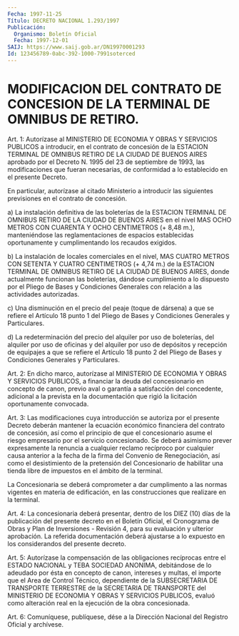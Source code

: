 ```yaml
---
Fecha: 1997-11-25
Título: DECRETO NACIONAL 1.293/1997
Publicación:
  Organismo: Boletín Oficial
  Fecha: 1997-12-01
SAIJ: https://www.saij.gob.ar/DN19970001293
Id: 123456789-0abc-392-1000-7991soterced
---
```

# MODIFICACION DEL CONTRATO DE CONCESION DE LA TERMINAL DE OMNIBUS DE RETIRO.

<a id="1"></a>
Art. 1:  Autorízase  al MINISTERIO DE  ECONOMIA  Y  OBRAS  Y SERVICIOS PUBLICOS a introducir,  en el contrato de concesión de la ESTACION TERMINAL DE OMNIBUS RETIRO  DE  LA  CIUDAD DE BUENOS AIRES aprobado por el Decreto N. 1995 del 23 de septiembre  de  1993, las modificaciones    que   fueran  necesarias,  de  conformidad  a  lo establecido en el presente Decreto.

En particular, autorízase  al  citado  Ministerio  a introducir las siguientes previsiones en el contrato de concesión.

a)  La  instalación  definitiva  de  las boleterías de la  ESTACION TERMINAL DE OMNIBUS RETIRO DE LA CIUDAD DE BUENOS AIRES en el nivel MAS  OCHO  METROS  CON  CUARENTA Y OCHO CENTIMETROS  (+  8,48  m.), manteniéndose  las  reglamentaciones    de   espacios  establecidas oportunamente y cumplimentando los recaudos exigidos.

b) La instalación de locales comerciales en el  nivel,  MAS  CUATRO METROS  CON SETENTA Y CUATRO CENTIMETROS (+ 4,74 m.) de la ESTACION TERMINAL  DE  OMNIBUS  RETIRO  DE  LA CIUDAD DE BUENOS AIRES, donde actualmente funcionan las boleterías,  dándose  cumplimiento  a  lo dispuesto  por  el  Pliego  de  Bases  y  Condiciones Generales con relación a las actividades autorizadas.

c) Una disminución en el precio del peaje (toque  de dársena) a que se refiere el Artículo 18 punto 1 del Pliego de Bases y Condiciones Generales y Particulares.

d) La redeterminación del precio del alquiler por uso de boleterías, del alquiler por uso de oficinas y del alquiler por uso de depósitos y recepción de equipajes a que se refiere  el Artículo 18 punto 2 del Pliego de Bases y Condiciones Generales y Particulares.

<a id="2"></a>
Art.  2: En dicho marco, autorízase al MINISTERIO DE ECONOMIA  Y OBRAS Y SERVICIOS  PUBLICOS, a financiar la deuda del concesionario en concepto de canon,  previo  aval  o  garantía a satisfacción del concedente, adicional a la prevista en la  documentación  que rigió la licitación oportunamente convocada.

<a id="3"></a>
Art.  3: Las modificaciones cuya introducción se autoriza por  el presente Decreto  deberán mantener la ecuación económico financiera del  contrato  de concesión,  así  como  el  principio  de  que  el concesionario asume el riesgo empresario por el servicio concesionado. Se  deberá asimismo prever expresamente la renuncia a cualquier reclamo recíproco por cualquier causa anterior a la fecha de la firma del Convenio de Renegociación, así como el desistimiento de la  pretensión  del Concesionario de habilitar una tienda  libre  de  impuestos  en  el  ámbito   de  la  terminal.

La Concesionaria se deberá comprometer  a  dar  cumplimento  a  las normas  vigentes  en  materia de edificación, en las construcciones que realizare en la terminal.

<a id="4"></a>
Art. 4: La concesionaria deberá presentar, dentro de los DIEZ (10) días de la publicación  del presente decreto en el Boletín Oficial, el Cronograma de Obras y  Plan de Inversiones - Revisión 4, para su evaluación y ulterior aprobación.  La referida documentación deberá ajustarse a lo expuesto en los considerandos del presente decreto.

<a id="5"></a>
Art. 5: Autorízase la compensación  de las obligaciones recíprocas entre el ESTADO NACIONAL y TEBA SOCIEDAD ANONIMA, debitándose de lo adeudado  por ésta en concepto de canon,  intereses  y  multas,  el importe  que   el  Area  de  Control  Técnico,  dependiente  de  la SUBSECRETARIA  DE    TRANSPORTE   TERRESTRE  de  la  SECRETARIA  DE TRANSPORTE del MINISTERIO DE ECONOMIA Y OBRAS Y SERVICIOS PUBLICOS, evaluó como alteración real en la ejecución de la obra concesionada.

<a id="6"></a>
Art. 6: Comuníquese, publíquese, dése a la Dirección  Nacional del Registro Oficial y archívese.